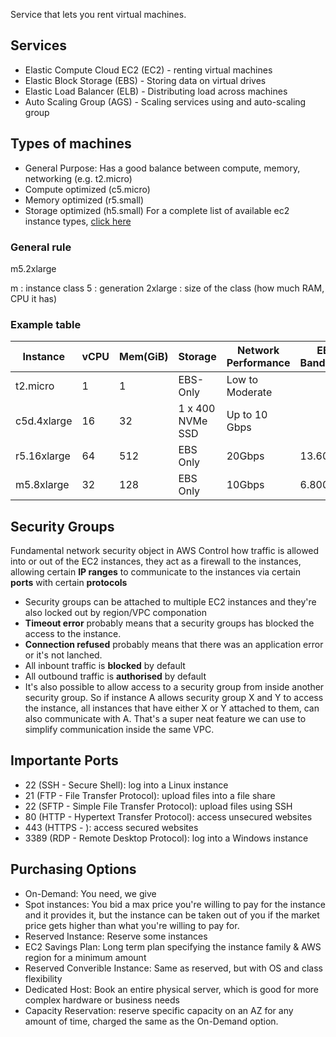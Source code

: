 Service that lets you rent virtual machines.
## Services

- Elastic Compute Cloud EC2 (EC2) - renting virtual machines
- Elastic Block Storage (EBS) - Storing data on virtual drives
- Elastic Load Balancer (ELB) - Distributing load across machines 
- Auto Scaling Group (AGS) - Scaling services using and auto-scaling group
## Types of machines

- General Purpose: Has a good balance between compute, memory, networking (e.g. t2.micro)
- Compute optimized (c5.micro)
- Memory optimized (r5.small)
- Storage optimized (h5.small)
For a complete list of available ec2 instance types, [click here](https://aws.amazon.com/ec2/instance-types/)
### General rule 

m5.2xlarge

m : instance class
5 : generation
2xlarge : size of the class (how much RAM, CPU it has)

### Example table

| Instance | vCPU | Mem(GiB) | Storage | Network Performance | EBS Bandwidth|
|---       |---   |---       |---      |---                  |---           |
|t2.micro  | 1|1|EBS-Only|Low to Moderate||
|c5d.4xlarge|16|32|1 x 400 NVMe SSD|Up to 10 Gbps||
|r5.16xlarge|64|512|EBS Only|20Gbps|13.600|
|m5.8xlarge|32|128|EBS Only|10Gbps|6.800|
## Security Groups

Fundamental network security object in AWS
Control how traffic is allowed into or out of the EC2 instances, they act as a firewall to the instances, allowing certain **IP ranges** to communicate to the instances via certain **ports** with certain **protocols**

- Security groups can be attached to multiple EC2 instances and they're also locked out by region/VPC componation
- **Timeout error** probably means that a security groups has blocked the access to the instance.
- **Connection refused** probably means that there was an application error or it's not lanched.
- All inbount traffic is **blocked** by default
- All outbound traffic is **authorised** by default
- It's also possible to allow access to a security group from inside another security group. So if instance A allows security group X and Y to access the instance, all instances that have either X or Y attached to them, can also communicate with A. That's a super neat feature we can use to simplify communication inside the same VPC.

## Importante Ports

- 22 (SSH - Secure Shell): log into a Linux instance
- 21 (FTP - File Transfer Protocol): upload files into a file share
- 22 (SFTP - Simple File Transfer Protocol): upload files using SSH
- 80 (HTTP - Hypertext Transfer Protocol): access unsecured websites
- 443 (HTTPS - ): access secured websites
- 3389 (RDP - Remote Desktop Protocol): log into a Windows instance

## Purchasing Options

- On-Demand: You need, we give
- Spot instances: You bid a max price you're willing to pay for the instance and it provides it, but the instance can be taken out of you if the market price gets higher than what you're willing to pay for.
- Reserved Instance: Reserve some instances
- EC2 Savings Plan: Long term plan specifying the instance family & AWS region for a minimum amount
- Reserved Converible Instance: Same as reserved, but with OS and class flexibility
- Dedicated Host: Book an entire physical server, which is good for more complex hardware or business needs
- Capacity Reservation: reserve specific capacity on an AZ for any amount of time, charged the same as the On-Demand option.




